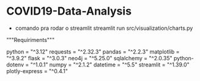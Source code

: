 # COVID19-Data-Analysis
 
- comando pra rodar o streamlit
 streamlit run src/visualization/charts.py   


 """Requiriments"""

python = "^3.12"
requests = "^2.32.3"
pandas = "^2.2.3"
matplotlib = "^3.9.2"
flask = "^3.0.3"
neo4j = "^5.25.0"
sqlalchemy = "^2.0.35"
python-dotenv = "^1.0.1"
numpy = "^2.1.2"
datetime = "^5.5"
streamlit = "^1.39.0"
plotly-express = "^0.4.1"
